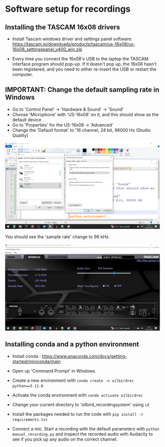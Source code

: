 # Software setup for recordings

## Installing the TASCAM 16x08 drivers 

* Install Tascam windows driver and settings panel software: https://tascam.jp/downloads/products/tascam/us-16x08/us-16x08_settingspanel_v400_win.zip

* Every time you connect the 16x08's USB to the laptop the TASCAM interface program should pop-up. If it doesn't pop up, the 16x08 hasn't been registered, and you need to either re-insert the USB or restart the computer. 

## IMPORTANT: Change the default sampling rate in Windows
* Go to 'Control Panel' -> 'Hardware & Sound' -> 'Sound' 
* Choose 'Microphone' with 'US-16x08' on it, and this should show as the default device
* Go to 'Properties' for the US-16x08 -> 'Advanced' 
* Change the 'Default format' to '16 channel, 24 bit, 96000 Hz (Studio Quality)

![](documentation/change_sampling_rate.png)

You should see the 'sample rate' change to 96 kHz:

![](documentation/96khz_tascam_settings.png)

## Installing conda and a python environment
* Install conda : https://www.anaconda.com/docs/getting-started/miniconda/main

* Open up 'Command Prompt' in Windows.
* Create a new environment with ```conda create -n oilbirdrec python==3.11.0```
* Activate the conda environment with ```conda activate oilbirdrec```
* Change your current directory to 'oilbird_recordingsystem' using ```cd```
* Install the packages needed to run the code with ```pip install -r requirements.txt``` 
* Connect a mic. Start a recording with the default parameters with ```python manual_recording.py``` and inspect the recorded audio with Audacity to see if you pick up any audio on the correct channel. 
